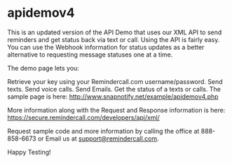 # apidemov4
This is an updated version of the API Demo that uses our XML API to send reminders and get status back via text or call. Using the API is fairly easy. You can use the Webhook information for status updates as a better alternative to requesting message statuses one at a time.

The demo page lets you:

Retrieve your key using your Remindercall.com username/password.
Send texts.
Send voice calls.
Send Emails.
Get the status of a texts or calls.
The sample page is here: http://www.snapnotify.net/example/apidemov4.php

More information along with the Request and Response information is here: https://secure.remindercall.com/developers/api/xml/

Request sample code and more information by calling the office at 888-858-6673 or Email us at support@remindercall.com.

Happy Testing!
